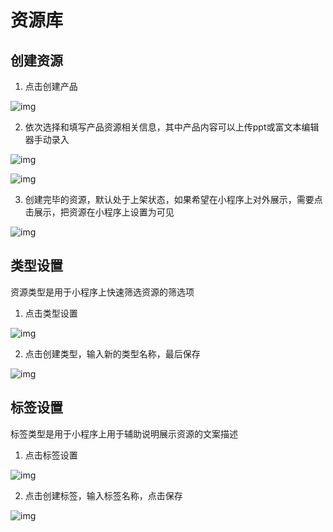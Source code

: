 # 资源库

## 创建资源

1. 点击创建产品

![img](https://dm-1303208826.cos.ap-guangzhou.myqcloud.com/chm/10/1.png)

2. 依次选择和填写产品资源相关信息，其中产品内容可以上传ppt或富文本编辑器手动录入

![img](https://dm-1303208826.cos.ap-guangzhou.myqcloud.com/chm/10/2.png)

![img](https://dm-1303208826.cos.ap-guangzhou.myqcloud.com/chm/10/3.png)

3. 创建完毕的资源，默认处于上架状态，如果希望在小程序上对外展示，需要点击展示，把资源在小程序上设置为可见

![img](https://dm-1303208826.cos.ap-guangzhou.myqcloud.com/chm/10/8.png)



## 类型设置

资源类型是用于小程序上快速筛选资源的筛选项

1. 点击类型设置

![img](https://dm-1303208826.cos.ap-guangzhou.myqcloud.com/chm/10/4.png)

2. 点击创建类型，输入新的类型名称，最后保存

![img](https://dm-1303208826.cos.ap-guangzhou.myqcloud.com/chm/10/5.png)

## 标签设置

标签类型是用于小程序上用于辅助说明展示资源的文案描述

1. 点击标签设置

![img](https://dm-1303208826.cos.ap-guangzhou.myqcloud.com/chm/10/7.png)

2. 点击创建标签，输入标签名称，点击保存

![img](https://dm-1303208826.cos.ap-guangzhou.myqcloud.com/chm/10/6.png)